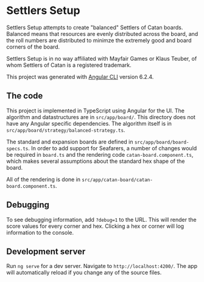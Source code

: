 # Settlers Setup

Settlers Setup attempts to create "balanced" Settlers of Catan boards. Balanced means that resources are evenly distributed across the board, and the roll numbers are distributed to minimze the extremely good and board corners of the board.

Settlers Setup is in no way affiliated with Mayfair Games or Klaus Teuber, of whom Settlers of Catan is a registered trademark.

This project was generated with [Angular CLI](https://github.com/angular/angular-cli) version 6.2.4.

## The code

This project is implemented in TypeScript using Angular for the UI. The algorithm and datastructures
are in `src/app/board/`. This directory does not have any Angular specific dependencies. The algorithm itself is in `src/app/board/strategy/balanced-strategy.ts`.

The standard and expansion boards are defined in `src/app/board/board-specs.ts`. In order to add support for Seafarers, a number of changes would be required in `board.ts` and the rendering code `catan-board.component.ts`, which makes several assumptions about the standard hex shape of the board.

All of the rendering is done in `src/app/catan-board/catan-board.component.ts`.

## Debugging

To see debugging information, add `?debug=1` to the URL. This will render the score values for every corner and hex. Clicking a hex or corner will log information to the console.

## Development server

Run `ng serve` for a dev server. Navigate to `http://localhost:4200/`. The app will automatically reload if you change any of the source files.
